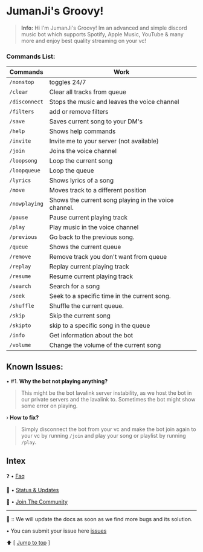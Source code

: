 # JumanJi's Groovy!
> **Info:** Hi I'm JumanJi's Groovy! Im an advanced and simple discord music bot which supports Spotify, Apple Music, YouTube & many more and enjoy best quality streaming on your vc!

### Commands List:
Commands | Work
------------ | ---
`/nonstop` | toggles 24/7
`/clear`   | Clear all tracks from queue
`/disconnect` | Stops the music and leaves the voice channel
`/filters` | add or remove filters
`/save` | Saves current song to your DM's
`/help` | Shows help commands
`/invite` | Invite me to your server (not available)
`/join` | Joins the voice channel
`/loopsong` | Loop the current song
`/loopqueue` | Loop the queue
`/lyrics` | Shows lyrics of a song
`/move` | Moves track to a different position
`/nowplaying` | Shows the current song playing in the voice channel.
`/pause` | Pause current playing track
`/play` | Play music in the voice channel
`/previous` | Go back to the previous song.
`/queue` | Shows the current queue
`/remove` | Remove track you don't want from queue
`/replay` | Replay current playing track
`/resume` | Resume current playing track
`/search` | Search for a song
`/seek` | Seek to a specific time in the current song.
`/shuffle` | Shuffle the current queue.
`/skip` | Skip the current song
`/skipto` | skip to a specific song in the queue
`/info` | Get information about the bot
`/volume` | Change the volume of the current song

## Known Issues:
• #1. **Why the bot not playing anything?**
> This might be the bot lavalink server instability, as we host the bot in our private servers and the lavalink to. Sometimes the bot might show some error on playing.

› **How to fix?**
> Simply disconnect the bot from your vc and make the bot join again to your vc by running `/join` and play your song or playlist by running `/play`. 

## Intex
❓ • [Faq](https://github.com/JumanJionGitHub/JumanJi-s-Groovy/wiki/FAQ)

📢 • [Status & Updates](https://www.statusbot.gg/status/879344819074396170)

🐸 • [Join The Community](https://discord.io/jumanjihub)
_________________________

🌿 :: We will update the docs as soon as we find more bugs and its solution.

• You can submit your issue here [issues](https://discord.io/jumanjihub)

⬆️ [ [Jump to top](https://github.com/JumanJionGitHub/JumanJi-s-Groovy/blob/main/README.md#jumanjis-groovy) ]
